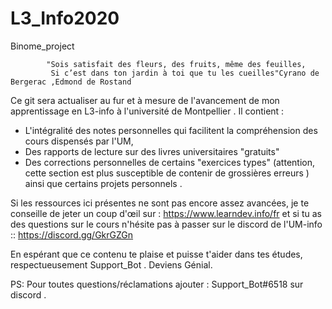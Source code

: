 # L3_Info2020
Binome_project

            "Sois satisfait des fleurs, des fruits, même des feuilles,
             Si c’est dans ton jardin à toi que tu les cueilles"Cyrano de Bergerac ,Edmond de Rostand



Ce git sera actualiser au fur et à mesure de l'avancement de mon apprentissage en L3-info à l'université de Montpellier .
Il contient : 
- L'intégralité des notes personnelles qui facilitent la compréhension des cours dispensés par l'UM,
- Des rapports de lecture sur des livres universitaires "gratuits" 
- Des corrections personnelles de certains "exercices types" (attention, cette section est plus susceptible de contenir de grossières erreurs ) ainsi que certains projets personnels .

Si les ressources ici présentes ne sont pas encore assez avancées, je te conseille de jeter un coup d'œil sur : https://www.learndev.info/fr 
et si tu as des questions sur le cours n'hésite pas à passer sur le discord de l'UM-info :: https://discord.gg/GkrGZGn

En espérant que ce contenu te plaise et puisse t'aider dans tes études, respectueusement Support_Bot .
Deviens Génial.

PS: Pour toutes questions/réclamations ajouter : Support_Bot#6518 sur discord . 

